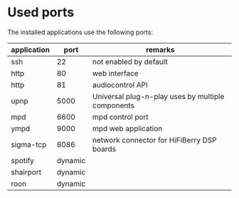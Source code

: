 # Used ports

The installed applications use the following ports:

| application | port | remarks | 
| --- | --- | --- |
| ssh | 22 | not enabled by default |
| http | 80 | web interface | 
| http | 81 | audiocontrol API | 
| upnp | 5000 | Universal plug-n-play uses by multiple components |
| mpd | 6600 | mpd control port |
| ympd |9000| mpd web application |
| sigma-tcp | 8086 | network connector for HiFiBerry DSP boards |
| spotify | dynamic | |
| shairport | dynamic | |
| roon | dynamic | |

